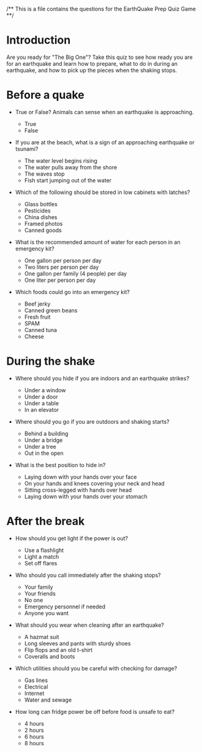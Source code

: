 /** This is a file contains the questions for the EarthQuake Prep Quiz Game **/

# Introduction
Are you ready for "The Big One"? Take this quiz to see how ready you are for an earthquake and
learn how to prepare, what to do in during an earthquake, and how to pick up the pieces when the
shaking stops.

# Before a quake

* True or False? Animals can sense when an earthquake is approaching.

  * True
  * False

* If you are at the beach, what is a sign of an approaching earthquake or tsunami?

  * The water level begins rising
  * The water pulls away from the shore
  * The waves stop
  * Fish start jumping out of the water

* Which of the following should be stored in low cabinets with latches?

  * Glass bottles
  * Pesticides
  * China dishes
  * Framed photos
  * Canned goods


* What is the recommended amount of water for each person in an emergency kit?

  * One gallon per person per day
  * Two liters per person per day
  * One gallon per family (4 people) per day
  * One liter per person per day


* Which foods could go into an emergency kit?

  * Beef jerky
  * Canned green beans
  * Fresh fruit
  * SPAM
  * Canned tuna
  * Cheese

# During the shake

* Where should you hide if you are indoors and an earthquake strikes?

  * Under a window
  * Under a door
  * Under a table
  * In an elevator


* Where should you go if you are outdoors and shaking starts?

  * Behind a building
  * Under a bridge
  * Under a tree
  * Out in the open


* What is the best position to hide in?

  * Laying down with your hands over your face
  * On your hands and knees covering your neck and head
  * Sitting cross-legged with hands over head
  * Laying down with your hands over your stomach

# After the break

* How should you get light if the power is out?

  * Use a flashlight
  * Light a match
  * Set off flares


* Who should you call immediately after the shaking stops?

  * Your family
  * Your friends
  * No one
  * Emergency personnel if needed
  * Anyone you want


* What should you wear when cleaning after an earthquake?

  * A hazmat suit
  * Long sleeves and pants with sturdy shoes
  * Flip flops and an old t-shirt
  * Coveralls and boots


* Which utilities should you be careful with checking for damage?

  * Gas lines
  * Electrical
  * Internet
  * Water and sewage

* How long can fridge power be off before food is unsafe to eat?

  * 4 hours
  * 2 hours
  * 6 hours
  * 8 hours
